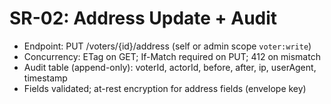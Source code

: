 # SR-02: Address Update + Audit
- Endpoint: PUT /voters/{id}/address (self or admin scope `voter:write`)
- Concurrency: ETag on GET; If-Match required on PUT; 412 on mismatch
- Audit table (append-only): voterId, actorId, before, after, ip, userAgent, timestamp
- Fields validated; at-rest encryption for address fields (envelope key)
